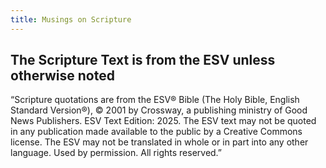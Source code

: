 ```yaml
---
title: Musings on Scripture
---
```


## The Scripture Text is from the ESV unless otherwise noted

“Scripture quotations are from the ESV® Bible (The Holy Bible, English Standard Version®), © 2001 by Crossway, a publishing ministry of Good News Publishers. ESV Text Edition: 2025. The ESV text may not be quoted in any publication made available to the public by a Creative Commons license. The ESV may not be translated in whole or in part into any other language. Used by permission. All rights reserved.”

